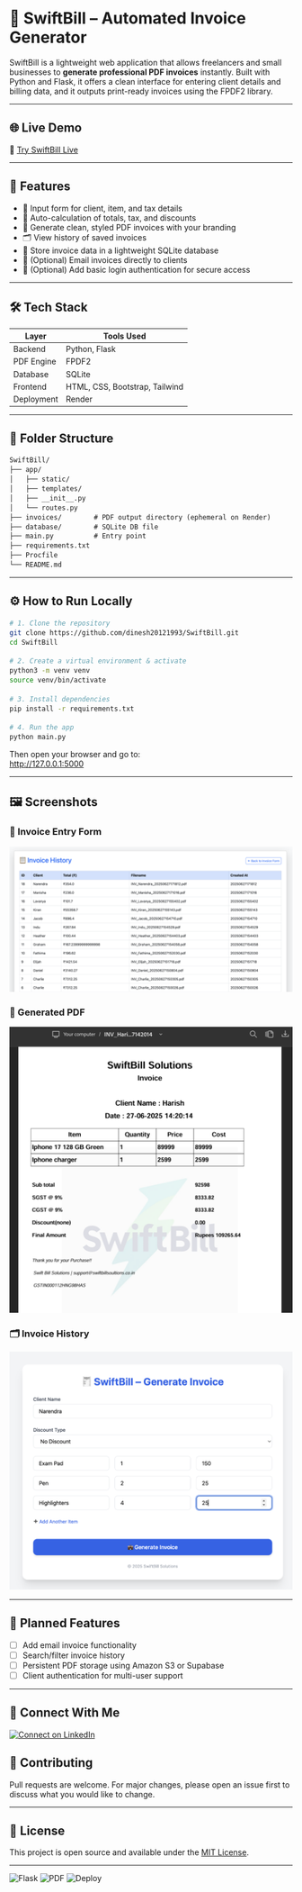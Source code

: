 # 💼 SwiftBill – Automated Invoice Generator

SwiftBill is a lightweight web application that allows freelancers and small businesses to **generate professional PDF invoices** instantly. Built with Python and Flask, it offers a clean interface for entering client details and billing data, and it outputs print-ready invoices using the FPDF2 library.

---

## 🌐 Live Demo

🚀 [Try SwiftBill Live](https://swiftbill.onrender.com)

---

## 🚀 Features

- 📝 Input form for client, item, and tax details  
- 🧮 Auto-calculation of totals, tax, and discounts  
- 📄 Generate clean, styled PDF invoices with your branding  
- 🗂️ View history of saved invoices  
- 💾 Store invoice data in a lightweight SQLite database  
- 📧 (Optional) Email invoices directly to clients  
- 🔐 (Optional) Add basic login authentication for secure access

---

## 🛠️ Tech Stack

| Layer         | Tools Used                       |
|--------------|----------------------------------|
| Backend       | Python, Flask                    |
| PDF Engine    | FPDF2                            |
| Database      | SQLite                           |
| Frontend      | HTML, CSS, Bootstrap, Tailwind   |
| Deployment    | Render                           |

---

## 📁 Folder Structure

```txt
SwiftBill/
├── app/
│   ├── static/
│   ├── templates/
│   ├── __init__.py
│   └── routes.py
├── invoices/        # PDF output directory (ephemeral on Render)
├── database/        # SQLite DB file
├── main.py          # Entry point
├── requirements.txt
├── Procfile
└── README.md
```

---

## ⚙️ How to Run Locally

```bash
# 1. Clone the repository
git clone https://github.com/dinesh20121993/SwiftBill.git
cd SwiftBill

# 2. Create a virtual environment & activate
python3 -m venv venv
source venv/bin/activate

# 3. Install dependencies
pip install -r requirements.txt

# 4. Run the app
python main.py
```

Then open your browser and go to:  
http://127.0.0.1:5000

---

## 🖼️ Screenshots

### 🧾 Invoice Entry Form
![Invoice Form](screenshots/form.png)

### 📄 Generated PDF
![Invoice PDF](screenshots/pdf_preview.png)

### 🗂️ Invoice History
![Invoice History](screenshots/history.png)

---

## 📌 Planned Features

- [ ] Add email invoice functionality
- [ ] Search/filter invoice history
- [ ] Persistent PDF storage using Amazon S3 or Supabase
- [ ] Client authentication for multi-user support

---
## 🔗 Connect With Me

[![Connect on LinkedIn](https://img.shields.io/badge/LinkedIn-Sai%20Dinesh%20Mannepalli-blue?logo=linkedin)](https://www.linkedin.com/in/sai-dinesh-mannepalli-30b26323b)

## 🤝 Contributing

Pull requests are welcome. For major changes, please open an issue first to discuss what you would like to change.

---

## 📄 License

This project is open source and available under the [MIT License](LICENSE).

---

![Flask](https://img.shields.io/badge/Framework-Flask-blue)
![PDF](https://img.shields.io/badge/PDF-FPDF-green)
![Deploy](https://img.shields.io/badge/Deployed-Render-success)
